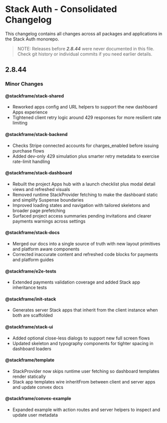 # Stack Auth - Consolidated Changelog

This changelog contains all changes across all packages and applications in the Stack Auth monorepo.

> NOTE: Releases before ***2.8.44*** were never documented in this file. Check git history or individual commits if you need earlier details.

## 2.8.44

### Minor Changes

#### @stackframe/stack-shared

- Reworked apps config and URL helpers to support the new dashboard Apps experience
- Tightened client retry logic around 429 responses for more resilient rate limiting

#### @stackframe/stack-backend

- Checks Stripe connected accounts for charges_enabled before issuing purchase flows
- Added dev-only 429 simulation plus smarter retry metadata to exercise rate-limit handling

#### @stackframe/stack-dashboard

- Rebuilt the project Apps hub with a launch checklist plus modal detail views and refreshed visuals
- Removed runtime StackProvider fetching to make the dashboard static and simplify Suspense boundaries
- Improved loading states and navigation with tailored skeletons and broader page prefetching
- Surfaced project access summaries pending invitations and clearer payments warnings across settings

#### @stackframe/stack-docs

- Merged our docs into a single source of truth with new layout primitives and platform aware components
- Corrected inaccurate content and refreshed code blocks for payments and platform guides

#### @stackframe/e2e-tests

- Extended payments validation coverage and added Stack app inheritance tests

#### @stackframe/init-stack

- Generates server Stack apps that inherit from the client instance when both are scaffolded

#### @stackframe/stack-ui

- Added optional close-less dialogs to support new full screen flows
- Updated skeleton and typography components for tighter spacing in dashboard loaders

#### @stackframe/template

- StackProvider now skips runtime user fetching so dashboard templates render statically
- Stack app templates wire inheritFrom between client and server apps and update convex docs

#### @stackframe/convex-example

- Expanded example with action routes and server helpers to inspect and update user metadata
